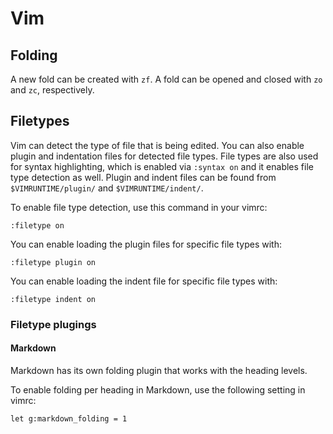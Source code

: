 # Vim

## Folding

A new fold can be created with `zf`. A fold can be opened and closed with `zo` and `zc`, respectively.

## Filetypes

Vim can detect the type of file that is being edited. You can also enable plugin and indentation files for detected file types. File types are also used for syntax highlighting, which is enabled via `:syntax on` and it enables file type detection as well. Plugin and indent files can be found from `$VIMRUNTIME/plugin/` and `$VIMRUNTIME/indent/`.

To enable file type detection, use this command in your vimrc: 

```vim
:filetype on
```

You can enable loading the plugin files for specific file types with:

```vim
:filetype plugin on
```

You can enable loading the indent file for specific file types with: 

```vim
:filetype indent on
```

### Filetype plugings

#### Markdown

Markdown has its own folding plugin that works with the heading levels.

To enable folding per heading in Markdown, use the following setting in vimrc:

```vim
let g:markdown_folding = 1
```
